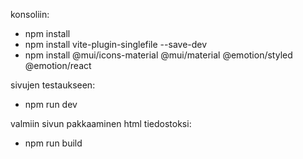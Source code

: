konsoliin:
- npm install
- npm install vite-plugin-singlefile --save-dev
- npm install @mui/icons-material @mui/material @emotion/styled @emotion/react


sivujen testaukseen:
- npm run dev

valmiin sivun pakkaaminen html tiedostoksi:
- npm run build
